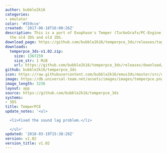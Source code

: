 ```yaml
---
author: bubble2k16
categories:
- emulator
color: '#559cce'
created: '2017-06-18T16:00:26Z'
description: This is a port of Exophase's Temper (TurboGrafx/PC-Engine) emulator to
  the old 3DS and old 2DS.
download_page: https://github.com/bubble2k16/temperpce_3ds/releases/tag/v1.02
downloads:
  temperpce_3ds-v1.02.zip:
    size: 1367259
    size_str: 1 MiB
    url: https://github.com/bubble2k16/temperpce_3ds/releases/download/v1.02/temperpce_3ds-v1.02.zip
github: bubble2k16/temperpce_3ds
icon: https://raw.githubusercontent.com/bubble2k16/emus3ds/master/src/cores/temperpce/assets/icon.png
image: https://db.universal-team.net/assets/images/images/temperpce.png
image_length: 3236
layout: app
source: https://github.com/bubble2k16/temperpce_3ds
systems:
- 3DS
title: TemperPCE
update_notes: '<ul>

  <li>Fixed the sound lag problem.</li>

  </ul>'
updated: '2018-03-19T15:38:20Z'
version: v1.02
version_title: v1.02
---
```

